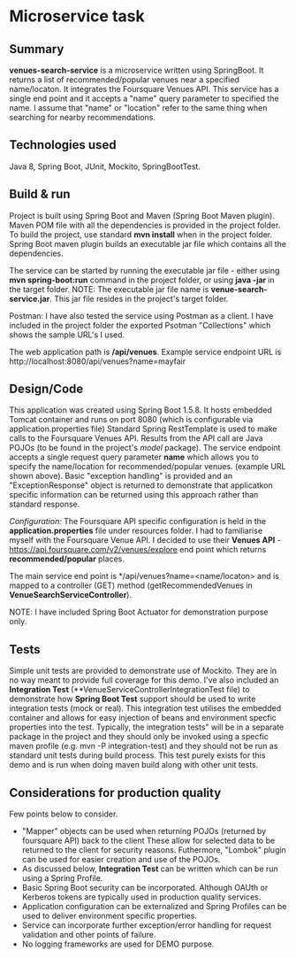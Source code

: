 # Microservice task


## Summary

**venues-search-service** is a microservice written using SpringBoot. 
It returns a list of recommended/popular venues near a specified name/locaton. It integrates the Foursquare Venues API. This service has a single end point
and it accepts a "name" query parameter to specified the name. I assume that "name" or "location" refer to the same thing when searching for nearby recommendations. 

## Technologies used

Java 8, Spring Boot, JUnit, Mockito, SpringBootTest.

## Build & run

Project is built using Spring Boot and Maven (Spring Boot Maven plugin). Maven POM file with all the dependencies is provided in the project folder.
To build the project, use standard **mvn install** when in the project folder. Spring Boot maven plugin builds an executable jar file which contains all the dependencies. 

The service can be started by running the executable jar file - either using **mvn spring-boot:run** command in the project folder, or using **java -jar <jar file name>** in the target folder.
NOTE: The executable jar file name is **venue-search-service.jar**. This jar file resides in the project's target folder.

Postman: I have also tested the service using Postman as a client. I have included in the project folder the exported Psotman "Collections" which shows the sample URL's I used.


The web application path is **/api/venues**. Example service endpoint URL is http://localhost:8080/api/venues?name=mayfair


## Design/Code

This application was created using Spring Boot 1.5.8. It hosts embedded Tomcat container and runs on port 8080 (which is configurable via application.properties file)
Standard Spring RestTemplate is used to make calls to the Foursquare Venues API. Results from the API call are Java POJOs (to be found in the project's *model* package). 
The service endpoint accepts a single request query parameter **name** which allows you to specify the name/location for recommended/popular venues. (example URL shown above).
Basic "exception handling" is provided and an "ExceptionResponse" object is returned to demonstrate that applicatkon specific information can be returned using this approach rather than standard response.

*Configuration:* The Foursquare API specific configuration is held in the **application.properties** file under resources folder.
I had to familiarise myself with the Foursquare Venue API. I decided to use their **Venues API** - https://api.foursquare.com/v2/venues/explore end point which returns **recommended/popular** places.

The main service end point is */api/venues?name=<name/locaton> and is mapped to a controller (GET) method (getRecommendedVenues in **VenueSearchServiceController**).

NOTE: I have included Spring Boot Actuator for demonstration purpose only.

## Tests 

Simple unit tests are provided to demonstrate use of Mockito. They are in no way meant to provide full coverage for this demo. 
I've also included an **Integration Test** (**VenueServiceControllerIntegrationTest file) to demonstrate how **Spring Boot Test** support should be used to write integration tests (mock or real).
This integration test utilises the embedded container and allows for easy injection of beans and environment specfic properties into the test. 
Typically, the integration tests" will be in a separate package in the project and they should only be invoked using a specfic maven profile (e.g. mvn -P integration-test) and they should not be run as standard unit tests during build process. 
This test purely exists for this demo and is run when doing maven build along with other unit tests.

## Considerations for production quality

Few points below to consider.
- "Mapper" objects can be used when returning POJOs (returned by foursquare API) back to the client These allow for selected data to be returned to the client for security reasons. Futhermore, "Lombok" plugin can be used for easier creation and use of the POJOs.
- As discussed below, **Integration Test** can be written which can be run using a Spring Profile.
- Basic Spring Boot security can be incorporated. Although OAUth or Kerberos tokens are typically used in production quality services.
- Application configuration can be externalized and Spring Profiles can be used to deliver environment specific properties.
- Service can incorporate further exception/error handling for request validation and other points of failure.
- No logging frameworks are used for DEMO purpose.
